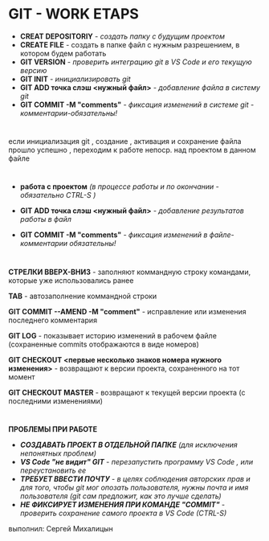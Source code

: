# GIT - WORK ETAPS

* **CREAT DEPOSITORIY** - *создать папку с будущим проектом*
* **CREATE FILE** - создать в папке файл с нужным разрешением, в котором будем работать
* **GIT VERSION** - *проверить интеграцию git в VS Code и его текущую версию*
* **GIT INIT** - *инициализировать git*
* **GIT ADD точка слэш <нужный файл>** - *добавление файла в систему git*
* **GIT COMMIT -M "comments"** - *фиксация изменений в системе git - комментарии-обязательны!*
#
 
если инициализация git , создание , активация и сохранение файла прошло успешно , переходим к работе непоср. над проектом в данном файле

#

* **работа с проектом**  *(в процессе работы и по окончании - обязательно CTRL-S )*

* **GIT ADD точка слэш <нужный файл>** - *добавление результатов работы в файл*
* **GIT COMMIT -M "comments"** - *фиксация изменений в файле- комментарии обязательны!*

#

**СТРЕЛКИ ВВЕРХ-ВНИЗ** - заполняют коммандную строку командами, которые уже использовались ранее

**TAB** - автозаполнение коммандной строки

**GIT COMMIT --AMEND -M "comment"** - исправление или изменения последнего комментария

**GIT LOG** - показывает историю изменений в рабочем файле (сохраненные commits отображаются в виде номеров)

**GIT CHECKOUT <первые несколько знаков номера нужного изменения>** - возвращают 
к версии проекта, сохраненного на тот момент

**GIT CHECKOUT MASTER** - возвращают к текущей версии проекта (с последними изменениями)



#
**ПРОБЛЕМЫ ПРИ РАБОТЕ**

* ***СОЗДАВАТЬ ПРОЕКТ В ОТДЕЛЬНОЙ ПАПКЕ*** *(для исключения непонятных проблем)*
* ***VS Code "не видит" GIT*** -  *перезапустить программу VS Code , или переустановить ее*
* ***ТРЕБУЕТ ВВЕСТИ ПОЧТУ*** - *в целях соблюдения авторских прав и для того, чтобы git мог опозать пользователя, нужны почта и имя пользователя (git сам предложит, как это лучше сделать)*
* ***НЕ ФИКСИРУЕТ ИЗМЕНЕНИЯ ПРИ КОМАНДЕ "COMMIT"*** - *проверить сохранение самого проекта в VS Code (CTRL-S)*


выполнил:  Сергей Михалицын